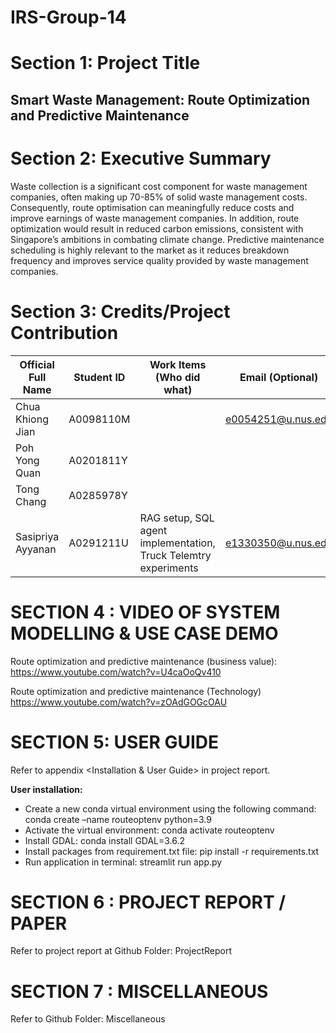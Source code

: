 # IRS-Group-14

# Section 1: Project Title
## Smart Waste Management: Route Optimization and Predictive Maintenance

# Section 2: Executive Summary
Waste collection is a significant cost component for waste management companies, often making up 70-85% of solid waste management costs. Consequently, route optimisation can meaningfully reduce costs and improve earnings of waste management companies. In addition, route optimization would result in reduced carbon emissions, consistent with Singapore’s ambitions in combating climate change. Predictive maintenance scheduling is highly relevant to the market as it reduces breakdown frequency and improves service quality provided by waste management companies.

# Section 3: Credits/Project Contribution
|  Official Full Name | Student ID | Work Items (Who did what) | Email (Optional) |
| ------------ | ------------ | ------------ | ------------ |
| Chua Khiong Jian  | A0098110M |   | e0054251@u.nus.edu  |
| Poh Yong Quan | A0201811Y  |   |   |
| Tong Chang  | A0285978Y |   |   |
| Sasipriya Ayyanan | A0291211U | RAG setup, SQL agent implementation, Truck Telemtry experiments |e1330350@u.nus.edu |

# SECTION 4 : VIDEO OF SYSTEM MODELLING & USE CASE DEMO

Route optimization and predictive maintenance (business value):
https://www.youtube.com/watch?v=U4caOoQv410

Route optimization and predictive maintenance (Technology)
https://www.youtube.com/watch?v=zOAdGOGcOAU

# SECTION 5: USER GUIDE
Refer to appendix <Installation & User Guide> in project report. 

**User installation:**
- Create a new conda virtual environment using the following command: conda create –name routeoptenv python=3.9
- Activate the virtual environment: conda activate routeoptenv
- Install GDAL: conda install GDAL=3.6.2
- Install packages from requirement.txt file: pip install -r requirements.txt
- Run application in terminal: streamlit run app.py

# SECTION 6 : PROJECT REPORT / PAPER
Refer to project report at Github Folder: ProjectReport

# SECTION 7 : MISCELLANEOUS
Refer to Github Folder: Miscellaneous
